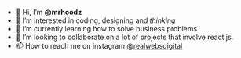 - 👋 Hi, I’m **@mrhoodz**
- 👀 I’m interested in coding, designing and _thinking_
- 🌱 I’m currently learning how to solve business problems
- 💞️ I’m looking to collaborate on a lot of projects that involve react js.
- 📫 How to reach me on instagram [@realwebsdigital](https://www.instagram.com/realwebsdigital)

<!---
mrhoodz/mrhoodz is a ✨ special ✨ repository because its `README.md` (this file) appears on your GitHub profile.
You can click the Preview link to take a look at your changes.
--->

